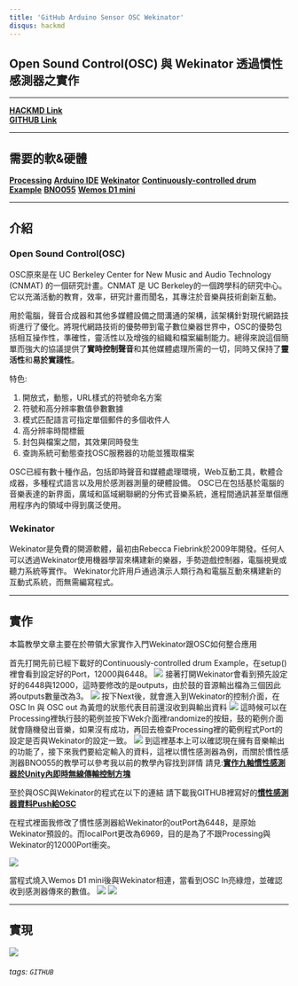 ```yaml
---
title: 'GitHub Arduino Sensor OSC Wekinator'
disqus: hackmd
---
```


## Open Sound Control(OSC) 與 Wekinator 透過慣性感測器之實作
---

[**HACKMD Link**](https://hackmd.io/@J-T-LEE/B1ZfVWSpU)    
[**GITHUB Link**](https://github.com/bmpsst511/Arduino_Unity_VR-OSC-Wekinaor/blob/master/IMU_OSC_Wekinator.cpp) 

---
需要的軟&硬體
---
[**Processing**](https://processing.org/)
[**Arduino IDE**](https://www.arduino.cc/)
[**Wekinator**](http://www.wekinator.org/)
[**Continuously-controlled drum Example**](http://www.wekinator.org/examples/)
[**BNO055**](https://learn.adafruit.com/adafruit-bno055-absolute-orientation-sensor)
[**Wemos D1 mini**](https://opencircuit.shop/Product/WeMos-D1-mini-V3.1-Wifi-Module)

---
介紹
---

### Open Sound Control(OSC)
OSC原來是在 UC Berkeley Center for New Music and Audio Technology (CNMAT) 的一個研究計畫。CNMAT 是 UC Berkeley的一個跨學科的研究中心。它以充滿活動的教育，效率，研究計畫而聞名，其專注於音樂與技術創新互動。

用於電腦，聲音合成器和其他多媒體設備之間溝通的架構，該架構針對現代網路技術進行了優化。將現代網路技術的優勢帶到電子數位樂器世界中，OSC的優勢包括相互操作性，準確性，靈活性以及增強的組織和檔案編制能力。總得來說這個簡單而強大的協議提供了**實時控制聲音**和其他媒體處理所需的一切，同時又保持了**靈活性**和**易於實踐性**。

特色:
1. 開放式，動態，URL樣式的符號命名方案
2. 符號和高分辨率數值參數數據
3. 模式匹配語言可指定單個郵件的多個收件人
4. 高分辨率時間標籤
5. 封包與檔案之間，其效果同時發生
6. 查詢系統可動態查找OSC服務器的功能並獲取檔案

OSC已經有數十種作品，包括即時聲音和媒體處理環境，Web互動工具，軟體合成器，多種程式語言以及用於感測器測量的硬體設備。 OSC已在包括基於電腦的音樂表達的新界面，廣域和區域網聯網的分佈式音樂系統，進程間通訊甚至單個應用程序內的領域中得到廣泛使用。

### Wekinator
Wekinator是免費的開源軟體，最初由Rebecca Fiebrink於2009年開發。任何人可以透過Wekinator使用機器學習來構建新的樂器，手勢遊戲控制器，電腦視覺或聽力系統等實作。
Wekinator允許用戶通過演示人類行為和電腦互動來構建新的互動式系統，而無需編寫程式。

---
實作
---

本篇教學文章主要在於帶領大家實作入門Wekinator跟OSC如何整合應用

首先打開先前已經下載好的Continuously-controlled drum Example，在setup()裡會看到設定好的Port，12000與6448。
![](https://i.imgur.com/L2znbyQ.png)
接著打開Wekinator會看到預先設定好的6448與12000，這時要修改的是outputs，由於鼓的音源輸出檔為三個因此將outputs數量改為3。
![](https://i.imgur.com/rv3Hlbp.png)
按下Next後，就會進入到Wekinator的控制介面，在OSC In 與 OSC out 為黃燈的狀態代表目前還沒收到與輸出資料
![](https://i.imgur.com/7W0mFfL.png)
這時候可以在Processing裡執行鼓的範例並按下Wek介面裡randomize的按鈕，鼓的範例介面就會隨機發出音樂，如果沒有成功，再回去檢查Processing裡的範例程式Port的設定是否與Wekinator的設定一致。
![](https://i.imgur.com/hqtxOYk.png)
到這裡基本上可以確認現在擁有音樂輸出的功能了，接下來我們要給定輸入的資料，這裡以慣性感測器為例，而關於慣性感測器BNO055的教學可以參考我以前的教學內容找到詳情
請見:[**實作九軸慣性感測器於Unity內即時無線傳輸控制方塊**](https://github.com/bmpsst511/Arduino_Wireless_Sensors/tree/master/IMU%20BNO055)

至於與OSC與Wekinator的程式在以下的連結
請下載我GITHUB裡寫好的[**慣性感測器資料Push給OSC**](https://github.com/bmpsst511/Arduino_Unity_VR-OSC-Wekinaor/blob/master/IMU_OSC_Wekinator.cpp)

在程式裡面我修改了慣性感測器給Wekinator的outPort為6448，是原始Wekinator預設的。而localPort更改為6969，目的是為了不跟Processing與Wekinator的12000Port衝突。

![](https://i.imgur.com/XXYN7pS.png)

當程式燒入Wemos D1 mini後與Wekinator相連，當看到OSC In亮綠燈，並確認收到感測器傳來的數值。
![](https://i.imgur.com/KjONx61.png)
![](https://i.imgur.com/BsyMEfy.png)

---
實現
---
![](https://j.gifs.com/XLGj0V.gif)








###### tags: `GITHUB`
